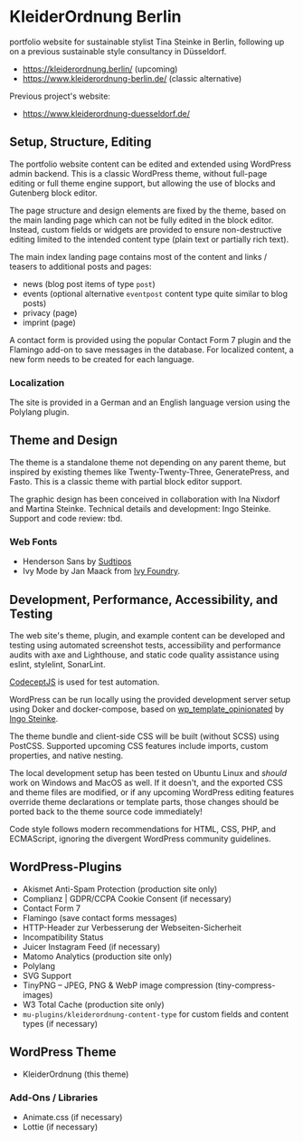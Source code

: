# KleiderOrdnung Berlin

portfolio website for sustainable stylist Tina Steinke in Berlin,
following up on a previous sustainable style consultancy in Düsseldorf.

- https://kleiderordnung.berlin/ (upcoming)
- https://www.kleiderordnung-berlin.de/ (classic alternative)

Previous project's website:

- https://www.kleiderordnung-duesseldorf.de/

## Setup, Structure, Editing

The portfolio website content can be edited and extended using WordPress admin backend.
This is a classic WordPress theme, without full-page editing or full theme engine support,
but allowing the use of blocks and Gutenberg block editor.

The page structure and design elements are fixed by the theme, based on the main landing page
which can not be fully edited in the block editor. Instead, custom fields or widgets are provided to ensure
non-destructive editing limited to the intended content type (plain text or partially rich text).

The main index landing page contains most of the content and links / teasers to additional posts and pages:
- news (blog post items of type `post`)
- events (optional alternative `eventpost` content type quite similar to blog posts)
- privacy (page)
- imprint (page)

A contact form is provided using the popular Contact Form 7 plugin and the Flamingo add-on to save messages in the
database. For localized content, a new form needs to be created for each language.

### Localization

The site is provided in a German and an English language version using the Polylang plugin.

## Theme and Design

The theme is a standalone theme not depending on any parent theme, but inspired by existing themes like
Twenty-Twenty-Three, GeneratePress, and Fasto. This is a classic theme with partial block editor support.

The graphic design has been conceived in collaboration with Ina Nixdorf and Martina Steinke.
Technical details and development: Ingo Steinke.
Support and code review: tbd.

### Web Fonts
- Henderson Sans by [Sudtipos](https://www.sudtipos.com/)
- Ivy Mode by Jan Maack from [Ivy Foundry](https://typenetwork.com/type-foundries/ivy-foundry).

## Development, Performance, Accessibility, and Testing

The web site's theme, plugin, and example content can be developed and testing using automated screenshot tests, accessibility and performance audits with axe and Lighthouse, and static code quality assistance using eslint, stylelint, SonarLint.

[CodeceptJS](https://codecept.io/) is used for test automation.

WordPress can be run locally using the provided development server setup using Doker and docker-compose, based on [wp_template_opinionated](https://github.com/openmindculture/wp_template_opinionated/) by [Ingo Steinke](https://www.ingo-steinke.com/).

The theme bundle and client-side CSS will be built (without SCSS) using PostCSS. Supported upcoming CSS features include imports, custom properties, and native nesting.

The local development setup has been tested on Ubuntu Linux and _should_ work on Windows and MacOS as well. If it doesn't, and the exported CSS and theme files are modified, or if any upcoming WordPress editing features override theme declarations or template parts, those changes should be ported back to the theme source code immediately!

Code style follows modern recommendations for HTML, CSS, PHP, and ECMAScript, ignoring the divergent WordPress community guidelines.

## WordPress-Plugins

- Akismet Anti-Spam Protection (production site only)
- Complianz | GDPR/CCPA Cookie Consent (if necessary)
- Contact Form 7
- Flamingo (save contact forms messages)
- HTTP-Header zur Verbesserung der Webseiten-Sicherheit
- Incompatibility Status
- Juicer Instagram Feed (if necessary)
- Matomo Analytics (production site only)
- Polylang
- SVG Support
- TinyPNG – JPEG, PNG & WebP image compression (tiny-compress-images)
- W3 Total Cache (production site only)
- `mu-plugins/kleiderordnung-content-type` for custom fields and content types (if necessary)

## WordPress Theme

- KleiderOrdnung (this theme)

### Add-Ons / Libraries

- Animate.css (if necessary)
- Lottie (if necessary)
